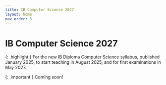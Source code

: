 ```yaml
---
title: IB Computer Science 2027
layout: home
nav_order: 3
---
```


# IB Computer Science 2027

{: .highlight }
For the new IB Diploma Computer Science syllabus, published January 2025, to start teaching in August 2025, and for first examinations in May 2027.

{: .important }
Coming soon!


